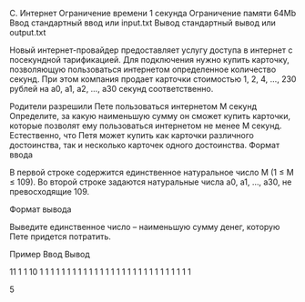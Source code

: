 
C. Интернет
Ограничение времени 	1 секунда
Ограничение памяти 	64Mb
Ввод 	стандартный ввод или input.txt
Вывод 	стандартный вывод или output.txt

Новый интернет-провайдер предоставляет услугу доступа в интернет с посекундной тарификацией. Для подключения нужно купить карточку, позволяющую пользоваться интернетом определенное количество секунд. При этом компания продает карточки стоимостью 1, 2, 4, …, 230 рублей на a0, a1, a2, …, a30 секунд соответственно.

Родители разрешили Пете пользоваться интернетом M секунд Определите, за какую наименьшую сумму он сможет купить карточки, которые позволят ему пользоваться интернетом не менее M секунд. Естественно, что Петя может купить как карточки различного достоинства, так и несколько карточек одного достоинства.
Формат ввода

В первой строке содержится единственное натуральное число M (1 ≤ M ≤ 109). Во второй строке задаются натуральные числа a0, a1, …, a30, не превосходящие 109.

Формат вывода

Выведите единственное число – наименьшую сумму денег, которую Пете придется потратить.

Пример
Ввод
Вывод

11
1 1 10 1 1 1 1 1 1 1 1 1 1 1 1 1 1 1 1 1 1 1 1 1 1 1 1 1 1 1 1

	

5
